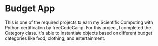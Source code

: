 # Budget App

This is one of the required projects to earn my Scientific Computing with Python certification by freeCodeCamp.
For this project, I completed the Category class. It's able to instantiate objects based on different budget categories like food, clothing, and entertainment.
